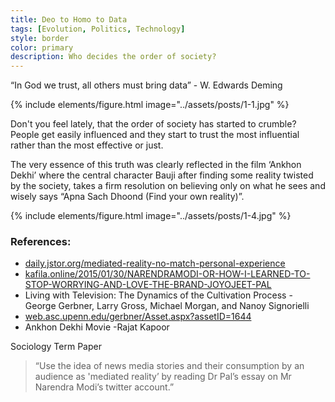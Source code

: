 ```yaml
---
title: Deo to Homo to Data
tags: [Evolution, Politics, Technology]
style: border
color: primary
description: Who decides the order of society? 
---
```


“In God we trust, all others must bring data” - W. Edwards Deming

{% include elements/figure.html image="../assets/posts/1-1.jpg" %}

Don't you feel lately, that the order of society has started to crumble? People get easily influenced and they start to trust the most influential rather than the most effective or just. 

The very essence of this truth was clearly reflected in the film ‘Ankhon Dekhi’ where the central character Bauji after finding some reality twisted by the society, takes a firm resolution on believing only on what he sees and wisely says “Apna Sach Dhoond (Find your own reality)”.

{% include elements/figure.html image="../assets/posts/1-4.jpg" %}

### References:
 - [daily.jstor.org/mediated-reality-no-match-personal-experience](https://daily.jstor.org/mediated-reality-no-match-personal-experience/)
 - [kafila.online/2015/01/30/NARENDRAMODI-OR-HOW-I-LEARNED-TO-STOP-WORRYING-AND-LOVE-THE-BRAND-JOYOJEET-PAL](https://kafila.online/2015/01/30/NARENDRAMODI-OR-HOW-I-LEARNED-TO-STOP-WORRYING-AND-LOVE-THE-BRAND-JOYOJEET-PAL/)
 - Living with Television: The Dynamics of the Cultivation Process - George Gerbner, Larry Gross, Michael Morgan, and Nanoy Signorielli
 - [web.asc.upenn.edu/gerbner/Asset.aspx?assetID=1644](http://web.asc.upenn.edu/gerbner/Asset.aspx?assetID=1644 )
 - Ankhon Dekhi Movie -Rajat Kapoor

Sociology Term Paper
>“Use the idea of news media stories and their consumption by an audience as 'mediated reality’ by reading Dr Pal’s essay on Mr Narendra Modi’s twitter account.”

